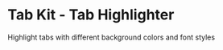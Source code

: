 Tab Kit - Tab Highlighter
=========================

Highlight tabs with different background colors and font styles
